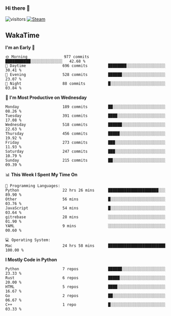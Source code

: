 ### Hi there 👋

![visitors](https://visitor-badge.glitch.me/badge?page_id=zhourunlai)
[![Steam](https://img.shields.io/badge/dynamic/json?url=https%3A%2F%2Fapi.swo.moe%2Fstats%2Fsteamgames%2F76561198285156854&query=count&color=0b1a37&label=Steam&labelColor=134375&logo=steam&suffix=+games&cacheSeconds=3600)](http://steamcommunity.com/profiles/76561198285156854)

## WakaTime
<!--START_SECTION:waka-->
**I'm an Early 🐤** 

```text
🌞 Morning                977 commits         ███████████░░░░░░░░░░░░░░   42.68 % 
🌆 Daytime                696 commits         ████████░░░░░░░░░░░░░░░░░   30.41 % 
🌃 Evening                528 commits         ██████░░░░░░░░░░░░░░░░░░░   23.07 % 
🌙 Night                  88 commits          █░░░░░░░░░░░░░░░░░░░░░░░░   03.84 % 
```
📅 **I'm Most Productive on Wednesday** 

```text
Monday                   189 commits         ██░░░░░░░░░░░░░░░░░░░░░░░   08.26 % 
Tuesday                  391 commits         ████░░░░░░░░░░░░░░░░░░░░░   17.08 % 
Wednesday                518 commits         ██████░░░░░░░░░░░░░░░░░░░   22.63 % 
Thursday                 456 commits         █████░░░░░░░░░░░░░░░░░░░░   19.92 % 
Friday                   273 commits         ███░░░░░░░░░░░░░░░░░░░░░░   11.93 % 
Saturday                 247 commits         ███░░░░░░░░░░░░░░░░░░░░░░   10.79 % 
Sunday                   215 commits         ██░░░░░░░░░░░░░░░░░░░░░░░   09.39 % 
```


📊 **This Week I Spent My Time On** 

```text
💬 Programming Languages: 
Python                   22 hrs 26 mins      ██████████████████████░░░   89.90 % 
Other                    56 mins             █░░░░░░░░░░░░░░░░░░░░░░░░   03.76 % 
JavaScript               54 mins             █░░░░░░░░░░░░░░░░░░░░░░░░   03.64 % 
gitrebase                28 mins             ░░░░░░░░░░░░░░░░░░░░░░░░░   01.90 % 
YAML                     9 mins              ░░░░░░░░░░░░░░░░░░░░░░░░░   00.60 % 

💻 Operating System: 
Mac                      24 hrs 58 mins      █████████████████████████   100.00 % 
```

**I Mostly Code in Python** 

```text
Python                   7 repos             ██████░░░░░░░░░░░░░░░░░░░   23.33 % 
Rust                     6 repos             █████░░░░░░░░░░░░░░░░░░░░   20.00 % 
HTML                     5 repos             ████░░░░░░░░░░░░░░░░░░░░░   16.67 % 
Go                       2 repos             ██░░░░░░░░░░░░░░░░░░░░░░░   06.67 % 
C++                      1 repo              █░░░░░░░░░░░░░░░░░░░░░░░░   03.33 % 
```




<!--END_SECTION:waka-->
